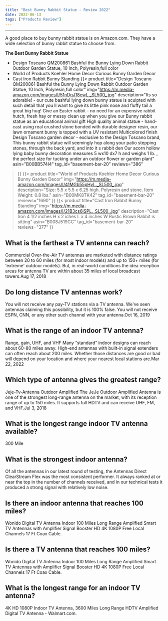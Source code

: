 ```yaml
---
title: "Best Bunny Rabbit Statue - Review 2022"
date: 2022-06-13
tags: ["Products Review"]
---
```


---


A good place to buy bunny rabbit statue is on Amazon.com. They have a wide selection of bunny rabbit statue to choose from.

**The Best Bunny Rabbit Statue**
* Design Toscano QM200861 Bashful the Bunny Lying Down Rabbit Outdoor Garden Statue, 10 Inch, Polyresin,full color
* World of Products Koehler Home Decor Curious Bunny Garden Decor
* Cast Iron Rabbit Bunny Standing
{{< product 
title="Design Toscano QM200861 Bashful the Bunny Lying Down Rabbit Outdoor Garden Statue, 10 Inch, Polyresin,full color"
img="https://m.media-amazon.com/images/I/51nDqJ18ewL._SL500_.jpg"
description="Its so adorable! - our cute bashful lying down bunny statue is sculpted with such detail that you ll want to give its little pink nose and fluffy tail a great big hug! Give an Easter rabbit - no need for an expensive rabbit hutch, fresh hay or messy clean up when you give our Bunny rabbit statue as an educational animal gift High quality animal statue - hand-cast using real crushed stone bonded with durable designer resin, our lawn ornament bunny is topped with a UV resistant Multicolored finish Design Toscano garden decor - exclusive to the Design Toscano brand, This bunny rabbit statue will seemingly hop along your patio stepping stones, through the back yard, and into it s rabbit den Our acorn hollow lying baby bunny decoration measures 5 wx10 dx7 h and weighs 1 lb. , the perfect size for tucking under an outdoor flower or garden plant"
asin="B00BB574I4"
tag_id="basement-bar-20"
reviews="386"
>}} 
{{< product 
title="World of Products Koehler Home Decor Curious Bunny Garden Decor"
img="https://m.media-amazon.com/images/I/41MGb55pHyL._SL500_.jpg"
description="Size: 5.5  x 5.5  x 6.25  high. Polyresin and stone. Item Weight: 0.8 lbs."
asin="B00MK8TK42"
tag_id="basement-bar-20"
reviews="1690"
>}} 
{{< product 
title="Cast Iron Rabbit Bunny Standing"
img="https://m.media-amazon.com/images/I/21B3cs6iSPL._SL500_.jpg"
description="Cast Iron 4 1/2 inches H x 2 iches L x 4 inches W Rustic Brown Rabbit is sitting"
asin="B008J519GC"
tag_id="basement-bar-20"
reviews="377"
>}} 
## What is the farthest a TV antenna can reach?
Commercial Over-the-Air TV antennas are marketed with distance ratings between 20 to 60 miles (for most indoor models) and up to 150+ miles (for 'extreme' outdoor models). But, in real-world conditions the idea reception areas for antenna TV are within about 35 miles of local broadcast towers.Aug 17, 2018

## Do long distance TV antennas work?
You will not receive any pay-TV stations via a TV antenna. We've seen antennas claiming this possibility, but it is 100% false. You will not receive ESPN, CNN, or any other such channel with your antenna.Oct 16, 2019

## What is the range of an indoor TV antenna?
Range, gain, UHF, and VHF Many “standard” indoor designs can reach about 60-80 miles away. High-end antennas with built-in signal extenders can often reach about 200 miles. Whether those distances are good or bad will depend on your location and where your nearest local stations are.Mar 22, 2022

## Which type of antenna gives the greatest range?
Jeje-Tv-Antenna Outdoor Amplified The JeJe Outdoor Amplified Antenna is one of the strongest long-range antenna on the market, with its reception range of up to 150 miles. It supports full HDTV and can receive UHF, FM, and VHF.Jul 3, 2018

## What is the longest range indoor TV antenna available?
300 Mile

## What is the strongest indoor antenna?
Of all the antennas in our latest round of testing, the Antennas Direct ClearStream Flex was the most consistent performer. It always ranked at or near the top in the number of channels received, and in our technical tests it produced a strong signal with relatively low noise.

## Is there an indoor antenna that reaches 100 miles?
Wonido Digital TV Antenna Indoor 100 Miles Long Range Amplified Smart TV Antennas with Amplifier Signal Booster HD 4K 1080P Free Local Channels 17 Ft Coax Cable.

## Is there a TV antenna that reaches 100 miles?
Wonido Digital TV Antenna Indoor 100 Miles Long Range Amplified Smart TV Antennas with Amplifier Signal Booster HD 4K 1080P Free Local Channels 17 Ft Coax Cable.

## What is the longest range for an indoor TV antenna?
4K HD 1080P Indoor TV Antenna, 3600 Miles Long Range HDTV Amplified Digital TV Antenna - Walmart.com.

